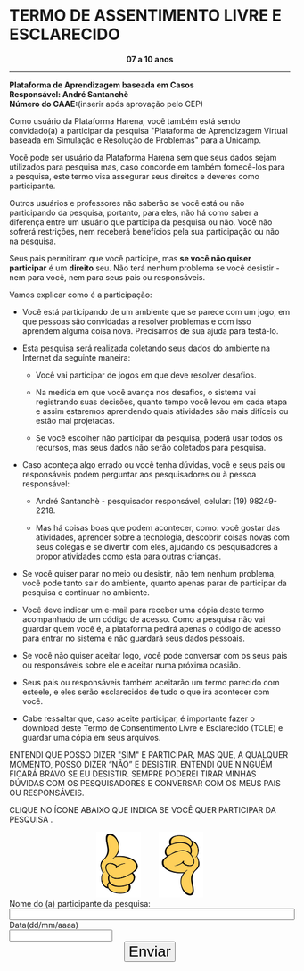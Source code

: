 # TERMO DE ASSENTIMENTO LIVRE E ESCLARECIDO


<p align="center">
	<b>07 a 10 anos</b> <br> <hr>
	<b>Plataforma de Aprendizagem baseada em Casos</b> <br>
	<b>Responsável: André Santanchè</b> <br>
	<b>Número do CAAE:</b>(inserir após aprovação pelo CEP) <br>
</p>

Como usuário da Plataforma Harena, você também está sendo convidado(a) a participar da pesquisa "Plataforma de Aprendizagem Virtual baseada em Simulação e Resolução de Problemas" para a Unicamp.

Você pode ser usuário da Plataforma Harena sem que seus dados sejam utilizados para pesquisa mas, caso concorde em também fornecê-los para a pesquisa,  este termo visa assegurar seus direitos e deveres como participante.

Outros usuários e professores não saberão se você está ou não participando da pesquisa, portanto, para eles, não há como saber a diferença entre um usuário que participa da pesquisa ou não. Você não sofrerá restrições, nem receberá benefícios pela sua participação ou não na pesquisa.

Seus pais permitiram que você participe, mas **se você não quiser participar** é um **direito** seu. Não terá nenhum problema se você desistir -  nem para você, nem para seus pais ou responsáveis.

Vamos explicar como é a participação:

* Você está participando de um ambiente que se parece com um jogo, em que pessoas são convidadas a resolver problemas e com isso aprendem alguma coisa nova. Precisamos de sua ajuda para testá-lo.

* Esta pesquisa será realizada coletando seus dados do ambiente na Internet da seguinte maneira:

    * Você vai participar de jogos em que deve resolver desafios.

    * Na medida em que você avança nos desafios, o sistema vai registrando suas decisões, quanto tempo você levou em cada etapa e assim estaremos aprendendo quais atividades são mais difíceis ou estão mal projetadas.

    * Se você escolher não participar da pesquisa, poderá usar todos os recursos, mas seus dados não serão coletados para pesquisa.

* Caso aconteça algo errado ou você tenha dúvidas, você e seus pais ou responsáveis podem perguntar aos pesquisadores ou à pessoa responsável:

    * André Santanchè - pesquisador responsável, celular: (19) 98249-2218.

    * Mas há coisas boas que podem acontecer, como: você gostar das atividades, aprender sobre a tecnologia, descobrir coisas novas com seus colegas e se divertir com eles, ajudando os pesquisadores a propor  atividades como esta para outras crianças.

* Se você quiser parar no meio ou desistir, não tem nenhum problema, você pode tanto sair do ambiente, quanto apenas parar de participar da pesquisa e continuar no ambiente.

* Você deve indicar um e-mail para receber uma cópia deste termo acompanhado de um código de acesso. Como a pesquisa não vai guardar quem você é, a plataforma pedirá apenas o código de acesso para entrar no sistema e não guardará seus dados pessoais.

* Se você não quiser aceitar logo, você pode conversar com os seus pais ou responsáveis sobre ele e aceitar numa próxima ocasião.

* Seus pais ou responsáveis também aceitarão um termo parecido com esteele, e eles serão esclarecidos de tudo o que irá acontecer com você.

* Cabe ressaltar que, caso aceite participar, é importante fazer o download deste Termo de Consentimento Livre e Esclarecido (TCLE) e guardar uma cópia em seus arquivos.


	

ENTENDI QUE POSSO DIZER "SIM" E PARTICIPAR, MAS QUE, A QUALQUER MOMENTO, POSSO DIZER “NÃO” E DESISTIR. ENTENDI QUE NINGUÉM FICARÁ BRAVO SE EU DESISTIR. SEMPRE PODEREI TIRAR MINHAS DÚVIDAS COM OS PESQUISADORES E CONVERSAR COM OS MEUS PAIS OU RESPONSÁVEIS.

CLIQUE NO ÍCONE ABAIXO QUE INDICA SE VOCÊ QUER PARTICIPAR DA PESQUISA .

<div style="text-align:center;">
<img src='image_0.png' style="width:80px;">&nbsp;&nbsp;&nbsp;&nbsp;&nbsp;&nbsp;&nbsp;&nbsp;<img src='image_1.png' style="width:80px;">
</div>

<form>
  <label for="fname">Nome do (a) participante da pesquisa:</label><br>
  <input type="text" id="fname" name="fname" style="width:100%;"><br>
  <label for="fname">Data(dd/mm/aaaa)</label><br>
  <input type="text" id="fname" name="fname"><br>
</form>
<div style="text-align:center;">
<button type="button" onclick="alert('Hello world!')" style="font-size:20pt;">Enviar</button>
</div>

